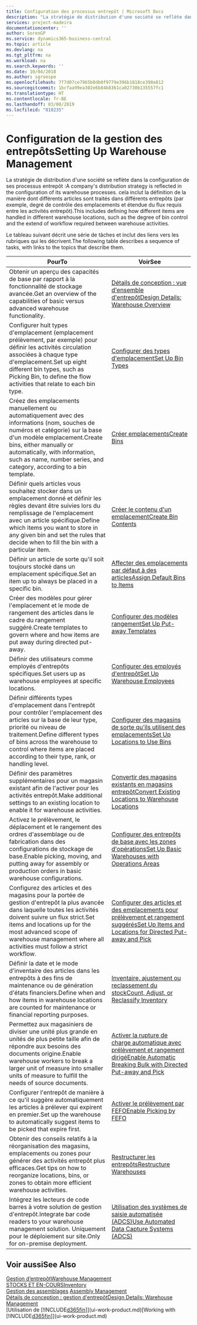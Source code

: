 ```yaml
---
title: Configuration des processus entrepôt | Microsoft Docs
description: "La stratégie de distribution d'une société se reflète dans la configuration de ses processus entrepôt : cela inclut la définition de la manière dont différents articles sont traités dans différents entrepôts (par exemple, degré de contrôle des emplacements et étendue du flux requis entre les activités entrepôt)."
services: project-madeira
documentationcenter: ''
author: SorenGP
ms.service: dynamics365-business-central
ms.topic: article
ms.devlang: na
ms.tgt_pltfrm: na
ms.workload: na
ms.search.keywords: ''
ms.date: 10/04/2018
ms.author: sgroespe
ms.openlocfilehash: 7f7d07ce7965b0db0f9779e396b1818ce398e812
ms.sourcegitcommit: 1bcfaa99ea302e6b84b8361ca02730b135557fc1
ms.translationtype: HT
ms.contentlocale: fr-BE
ms.lasthandoff: 03/08/2019
ms.locfileid: "818235"
---
```

# <a name="setting-up-warehouse-management"></a><span data-ttu-id="8337e-104">Configuration de la gestion des entrepôts</span><span class="sxs-lookup"><span data-stu-id="8337e-104">Setting Up Warehouse Management</span></span>
<span data-ttu-id="8337e-105">La stratégie de distribution d'une société se reflète dans la configuration de ses processus entrepôt :</span><span class="sxs-lookup"><span data-stu-id="8337e-105">A company's distribution strategy is reflected in the configuration of its warehouse processes.</span></span> <span data-ttu-id="8337e-106">cela inclut la définition de la manière dont différents articles sont traités dans différents entrepôts (par exemple, degré de contrôle des emplacements et étendue du flux requis entre les activités entrepôt).</span><span class="sxs-lookup"><span data-stu-id="8337e-106">This includes defining how different items are handled in different warehouse locations, such as the degree of bin control and the extend of workflow required between warehouse activities.</span></span>  

 <span data-ttu-id="8337e-107">Le tableau suivant décrit une série de tâches et inclut des liens vers les rubriques qui les décrivent.</span><span class="sxs-lookup"><span data-stu-id="8337e-107">The following table describes a sequence of tasks, with links to the topics that describe them.</span></span>   

|<span data-ttu-id="8337e-108">**Pour**</span><span class="sxs-lookup"><span data-stu-id="8337e-108">**To**</span></span>|<span data-ttu-id="8337e-109">**Voir**</span><span class="sxs-lookup"><span data-stu-id="8337e-109">**See**</span></span>|  
|------------|-------------|  
|<span data-ttu-id="8337e-110">Obtenir un aperçu des capacités de base par rapport à la fonctionnalité de stockage avancée.</span><span class="sxs-lookup"><span data-stu-id="8337e-110">Get an overview of the capabilities of basic versus advanced warehouse functionality.</span></span>|[<span data-ttu-id="8337e-111">Détails de conception : vue d'ensemble d'entrepôt</span><span class="sxs-lookup"><span data-stu-id="8337e-111">Design Details: Warehouse Overview</span></span>](design-details-warehouse-overview.md)|  
|<span data-ttu-id="8337e-112">Configurer huit types d'emplacement (emplacement prélèvement, par exemple) pour définir les activités circulation associées à chaque type d'emplacement.</span><span class="sxs-lookup"><span data-stu-id="8337e-112">Set up eight different bin types, such as Picking Bin, to define the flow activities that relate to each bin type.</span></span>|[<span data-ttu-id="8337e-113">Configurer des types d'emplacement</span><span class="sxs-lookup"><span data-stu-id="8337e-113">Set Up Bin Types</span></span>](warehouse-how-to-set-up-bin-types.md)|  
|<span data-ttu-id="8337e-114">Créez des emplacements manuellement ou automatiquement avec des informations (nom, souches de numéros et catégorie) sur la base d'un modèle emplacement.</span><span class="sxs-lookup"><span data-stu-id="8337e-114">Create bins, either manually or automatically, with information, such as name, number series, and category, according to a bin template.</span></span>|[<span data-ttu-id="8337e-115">Créer emplacements</span><span class="sxs-lookup"><span data-stu-id="8337e-115">Create Bins</span></span>](warehouse-how-to-create-individual-bins.md)|  
|<span data-ttu-id="8337e-116">Définir quels articles vous souhaitez stocker dans un emplacement donné et définir les règles devant être suivies lors du remplissage de l'emplacement avec un article spécifique.</span><span class="sxs-lookup"><span data-stu-id="8337e-116">Define which items you want to store in any given bin and set the rules that decide when to fill the bin with a particular item.</span></span>|[<span data-ttu-id="8337e-117">Créer le contenu d'un emplacement</span><span class="sxs-lookup"><span data-stu-id="8337e-117">Create Bin Contents</span></span>](warehouse-how-to-set-up-bin-contents.md)|  
|<span data-ttu-id="8337e-118">Définir un article de sorte qu'il soit toujours stocké dans un emplacement spécifique.</span><span class="sxs-lookup"><span data-stu-id="8337e-118">Set an item up to always be placed in a specific bin.</span></span>|[<span data-ttu-id="8337e-119">Affecter des emplacements par défaut à des articles</span><span class="sxs-lookup"><span data-stu-id="8337e-119">Assign Default Bins to Items</span></span>](warehouse-how-to-assign-default-bins-to-items.md)|
|<span data-ttu-id="8337e-120">Créer des modèles pour gérer l'emplacement et le mode de rangement des articles dans le cadre du rangement suggéré.</span><span class="sxs-lookup"><span data-stu-id="8337e-120">Create templates to govern where and how items are put away during directed put-away.</span></span>|[<span data-ttu-id="8337e-121">Configurer des modèles rangement</span><span class="sxs-lookup"><span data-stu-id="8337e-121">Set Up Put-away Templates</span></span>](warehouse-how-to-set-up-put-away-templates.md)|
|<span data-ttu-id="8337e-122">Définir des utilisateurs comme employés d'entrepôts spécifiques.</span><span class="sxs-lookup"><span data-stu-id="8337e-122">Set users up as warehouse employees at specific locations.</span></span>|[<span data-ttu-id="8337e-123">Configurer des employés d'entrepôt</span><span class="sxs-lookup"><span data-stu-id="8337e-123">Set Up Warehouse Employees</span></span>](warehouse-how-to-set-up-warehouse-employees.md)|
|<span data-ttu-id="8337e-124">Définir différents types d'emplacement dans l'entrepôt pour contrôler l'emplacement des articles sur la base de leur type, priorité ou niveau de traitement.</span><span class="sxs-lookup"><span data-stu-id="8337e-124">Define different types of bins across the warehouse to control where items are placed according to their type, rank, or handling level.</span></span>|[<span data-ttu-id="8337e-125">Configurer des magasins de sorte qu'ils utilisent des emplacements</span><span class="sxs-lookup"><span data-stu-id="8337e-125">Set Up Locations to Use Bins</span></span>](warehouse-how-to-set-up-locations-to-use-bins.md)|
|<span data-ttu-id="8337e-126">Définir des paramètres supplémentaires pour un magasin existant afin de l'activer pour les activités entrepôt.</span><span class="sxs-lookup"><span data-stu-id="8337e-126">Make additional settings to an existing location to enable it for warehouse activities.</span></span>|[<span data-ttu-id="8337e-127">Convertir des magasins existants en magasins entrepôt</span><span class="sxs-lookup"><span data-stu-id="8337e-127">Convert Existing Locations to Warehouse Locations</span></span>](warehouse-how-to-convert-existing-locations-to-warehouse-locations.md)|
|<span data-ttu-id="8337e-128">Activez le prélèvement, le déplacement et le rangement des ordres d'assemblage ou de fabrication dans des configurations de stockage de base.</span><span class="sxs-lookup"><span data-stu-id="8337e-128">Enable picking, moving, and putting away for assembly or production orders in basic warehouse configurations.</span></span>|[<span data-ttu-id="8337e-129">Configurer des entrepôts de base avec les zones d'opérations</span><span class="sxs-lookup"><span data-stu-id="8337e-129">Set Up Basic Warehouses with Operations Areas</span></span>](warehouse-how-to-set-up-basic-warehouses-with-operations-areas.md)|  
|<span data-ttu-id="8337e-130">Configurez des articles et des magasins pour la portée de gestion d'entrepôt la plus avancée dans laquelle toutes les activités doivent suivre un flux strict.</span><span class="sxs-lookup"><span data-stu-id="8337e-130">Set items and locations up for the most advanced scope of warehouse management where all activities must follow a strict workflow.</span></span>|[<span data-ttu-id="8337e-131">Configurer des articles et des emplacements pour prélèvement et rangement suggérés</span><span class="sxs-lookup"><span data-stu-id="8337e-131">Set Up Items and Locations for Directed Put-away and Pick</span></span>](warehouse-how-to-set-up-items-for-directed-put-away-and-pick.md)|  
|<span data-ttu-id="8337e-132">Définir la date et le mode d'inventaire des articles dans les entrepôts à des fins de maintenance ou de génération d'états financiers.</span><span class="sxs-lookup"><span data-stu-id="8337e-132">Define when and how items in warehouse locations are counted for maintenance or financial reporting purposes.</span></span>|[<span data-ttu-id="8337e-133">Inventaire, ajustement ou reclassement du stock</span><span class="sxs-lookup"><span data-stu-id="8337e-133">Count, Adjust, or Reclassify Inventory</span></span>](inventory-how-count-adjust-reclassify.md)|
|<span data-ttu-id="8337e-134">Permettez aux magasiniers de diviser une unité plus grande en unités de plus petite taille afin de répondre aux besoins des documents origine.</span><span class="sxs-lookup"><span data-stu-id="8337e-134">Enable warehouse workers to break a larger unit of measure into smaller units of measure to fulfill the needs of source documents.</span></span>|[<span data-ttu-id="8337e-135">Activer la rupture de charge automatique avec prélèvement et rangement dirigé</span><span class="sxs-lookup"><span data-stu-id="8337e-135">Enable Automatic Breaking Bulk with Directed Put-away and Pick</span></span>](warehouse-enable-automatic-breaking-bulk-with-directed-put-away-and-pick.md)|  
|<span data-ttu-id="8337e-136">Configurer l'entrepôt de manière à ce qu'il suggère automatiquement les articles à prélever qui expirent en premier.</span><span class="sxs-lookup"><span data-stu-id="8337e-136">Set up the warehouse to automatically suggest items to be picked that expire first.</span></span>|[<span data-ttu-id="8337e-137">Activer le prélèvement par FEFO</span><span class="sxs-lookup"><span data-stu-id="8337e-137">Enable Picking by FEFO</span></span>](warehouse-picking-by-fefo.md)|
|<span data-ttu-id="8337e-138">Obtenir des conseils relatifs à la réorganisation des magasins, emplacements ou zones pour générer des activités entrepôt plus efficaces.</span><span class="sxs-lookup"><span data-stu-id="8337e-138">Get tips on how to reorganize locations, bins, or zones to obtain more efficient warehouse activities.</span></span>|[<span data-ttu-id="8337e-139">Restructurer les entrepôts</span><span class="sxs-lookup"><span data-stu-id="8337e-139">Restructure Warehouses</span></span>](warehouse-how-to-restructure-warehouses.md)|
|<span data-ttu-id="8337e-140">Intégrez les lecteurs de code barres à votre solution de gestion d'entrepôt.</span><span class="sxs-lookup"><span data-stu-id="8337e-140">Integrate bar code readers to your warehouse management solution.</span></span> <span data-ttu-id="8337e-141">Uniquement pour le déploiement sur site.</span><span class="sxs-lookup"><span data-stu-id="8337e-141">Only for on-premise deployment.</span></span>|[<span data-ttu-id="8337e-142">Utilisation des systèmes de saisie automatisée (ADCS)</span><span class="sxs-lookup"><span data-stu-id="8337e-142">Use Automated Data Capture Systems (ADCS)</span></span>](warehouse-use-automated-data-capture-systems-adcs.md)|

## <a name="see-also"></a><span data-ttu-id="8337e-143">Voir aussi</span><span class="sxs-lookup"><span data-stu-id="8337e-143">See Also</span></span>  
[<span data-ttu-id="8337e-144">Gestion d’entrepôt</span><span class="sxs-lookup"><span data-stu-id="8337e-144">Warehouse Management</span></span>](warehouse-manage-warehouse.md)  
[<span data-ttu-id="8337e-145">STOCKS ET EN-COURS</span><span class="sxs-lookup"><span data-stu-id="8337e-145">Inventory</span></span>](inventory-manage-inventory.md)  
<span data-ttu-id="8337e-146">[Gestion des assemblages](assembly-assemble-items.md)  </span><span class="sxs-lookup"><span data-stu-id="8337e-146">[Assembly Management](assembly-assemble-items.md)  </span></span>  
[<span data-ttu-id="8337e-147">Détails de conception : gestion d'entrepôt</span><span class="sxs-lookup"><span data-stu-id="8337e-147">Design Details: Warehouse Management</span></span>](design-details-warehouse-management.md)  
<span data-ttu-id="8337e-148">[Utilisation de [!INCLUDE[d365fin](includes/d365fin_md.md)]](ui-work-product.md)</span><span class="sxs-lookup"><span data-stu-id="8337e-148">[Working with [!INCLUDE[d365fin](includes/d365fin_md.md)]](ui-work-product.md)</span></span>
